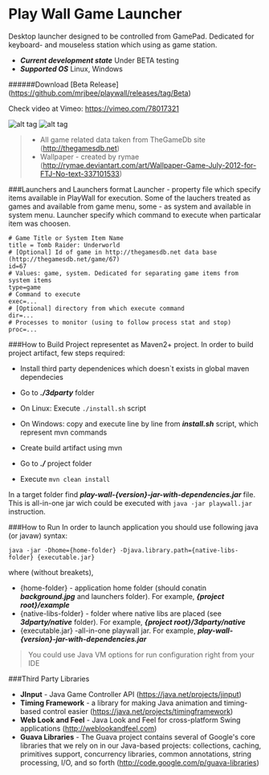 Play Wall Game Launcher
========
Desktop launcher designed to be controlled from GamePad. Dedicated for keyboard- and mouseless station which using
as game station.

* ___Current development state___ Under BETA testing
* ___Supported OS___ Linux, Windows

######Download [Beta Release] (https://github.com/mrjbee/playwall/releases/tag/Beta)

Check video at Vimeo: https://vimeo.com/78017321

![alt tag](https://raw.github.com/mrjbee/playwall/master/screenshots/Title.png)
![alt tag](https://raw.github.com/mrjbee/playwall/master/screenshots/GameMenu.png)

> * All game related data taken from TheGameDb site (http://thegamesdb.net)
> * Wallpaper - created by rymae (http://rymae.deviantart.com/art/Wallpaper-Game-July-2012-for-FTJ-No-text-337101533)

###Launchers and Launchers format
Launcher - property file which specify items available in PlayWall for execution. Some of the lauchers treated as games 
and available from game menu, some - as system and available in system menu. Launcher specify
which command to execute when particalar item was choosen.

```properties
# Game Title or System Item Name
title = Tomb Raider: Underworld
# [Optional] Id of game in http://thegamesdb.net data base (http://thegamesdb.net/game/67)
id=67 
# Values: game, system. Dedicated for separating game items from system items
type=game
# Command to execute
exec=...
# [Optional] directory from which execute command
dir=...
# Processes to monitor (using to follow process stat and stop)
proc=...
```
###How to Build
Project representet as Maven2+ project. In order to build project artifact, few steps required:

* Install third party dependenices which doesn`t exists in global maven dependecies
 * Go to ___./3dparty___ folder
 * On Linux: Execute `./install.sh` script 
 * On Windows: copy and execute line by line from ___install.sh___ script, which represent mvn commands

* Create build artifact using mvn
 * Go to ___./___ project folder
 * Execute `mvn clean install`

In a target folder find ___play-wall-{version}-jar-with-dependencies.jar___ file. This is all-in-one jar wich could be executed with `java -jar playwall.jar` instruction.

###How to Run
In order to launch application you should use following java (or javaw) syntax:
```
java -jar -Dhome={home-folder} -Djava.library.path={native-libs-folder} {executable.jar}
```
where (without breakets), 
* {home-folder} -  application home folder (should conatin ___background.jpg___ and launchers folder). For example, ___{project root}/example___
* {native-libs-folder} - folder where native libs are placed (see ___3dparty/native___ folder). For example, ___{project root}/3dparty/native___
* {executable.jar} -all-in-one playwall jar. For example, ___play-wall-{version}-jar-with-dependencies.jar___

> You could use Java VM options for run configuration right from your IDE

###Third Party Libraries
* __JInput__ - Java Game Controller API (https://java.net/projects/jinput)
* __Timing Framework__ - a library for making Java animation and timing-based control easier (https://java.net/projects/timingframework) 
* __Web Look and Feel__ - Java Look and Feel for cross-platform Swing applications (http://weblookandfeel.com)
* __Guava Libraries__ - The Guava project contains several of Google's core libraries that we rely on in our Java-based projects: collections, caching, primitives support, concurrency libraries, common annotations, string processing, I/O, and so forth (http://code.google.com/p/guava-libraries)

